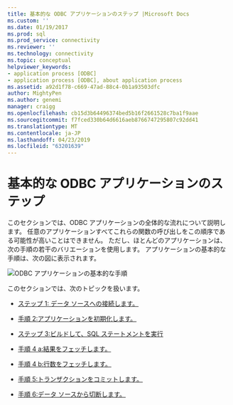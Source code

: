 ```yaml
---
title: 基本的な ODBC アプリケーションのステップ |Microsoft Docs
ms.custom: ''
ms.date: 01/19/2017
ms.prod: sql
ms.prod_service: connectivity
ms.reviewer: ''
ms.technology: connectivity
ms.topic: conceptual
helpviewer_keywords:
- application process [ODBC]
- application process [ODBC], about application process
ms.assetid: a92d1f78-c669-47ad-88c4-0b1a93503dfc
author: MightyPen
ms.author: genemi
manager: craigg
ms.openlocfilehash: cb15d3b64496374bed5b16f2661528c7ba1f9aae
ms.sourcegitcommit: f7fced330b64d6616aeb8766747295807c92dd41
ms.translationtype: MT
ms.contentlocale: ja-JP
ms.lasthandoff: 04/23/2019
ms.locfileid: "63201639"
---
```

# <a name="basic-odbc-application-steps"></a>基本的な ODBC アプリケーションのステップ
このセクションでは、ODBC アプリケーションの全体的な流れについて説明します。 任意のアプリケーションすべてこれらの関数の呼び出しをこの順序である可能性が高いことはできません。 ただし、ほとんどのアプリケーションは、次の手順の若干のバリエーションを使用します。 アプリケーションの基本的な手順は、次の図に表示されます。  
  
 ![ODBC アプリケーションの基本的な手順](../../../odbc/reference/develop-app/media/pr10.gif "pr10")  
  
 このセクションでは、次のトピックを扱います。  
  
-   [ステップ 1: データ ソースへの接続します。](../../../odbc/reference/develop-app/step-1-connect-to-the-data-source.md)  
  
-   [手順 2:アプリケーションを初期化します。](../../../odbc/reference/develop-app/step-2-initialize-the-application.md)  
  
-   [ステップ 3:ビルドして、SQL ステートメントを実行](../../../odbc/reference/develop-app/step-3-build-and-execute-an-sql-statement.md)  
  
-   [手順 4 a:結果をフェッチします。](../../../odbc/reference/develop-app/step-4a-fetch-the-results.md)  
  
-   [手順 4 b:行数をフェッチします。](../../../odbc/reference/develop-app/step-4b-fetch-the-row-count.md)  
  
-   [手順 5:トランザクションをコミットします。](../../../odbc/reference/develop-app/step-5-commit-the-transaction.md)  
  
-   [手順 6:データ ソースから切断します。](../../../odbc/reference/develop-app/step-6-disconnect-from-the-data-source.md)
